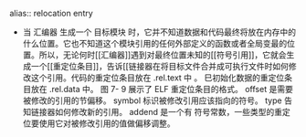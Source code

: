 alias:: relocation entry

- 当 汇编器 生成一个 目标模块 时，它并不知道数据和代码最终将放在内存中的什么位置。它也不知道这个模块引用的任何外部定义的函数或者全局变最的位置。所以，无论何时[[汇编器]]遇到对最终位置未知的[[符号引用]]，它就会生成一个[[重定位条目]]，告诉[[链接器在将目标文件合并成可执行文件时如何修改这个引用。代码的重定位条目放在 .rel.text 中 。
  巳初始化数据的重定位条目放在 .rel.data 中。
  图 7- 9 展示了 ELF 重定位条目的格式。
  offset 是需要被修改的引用的节偏移。
  symbol
  标识被修改引用应该指向的符号。
  type 告知链接器如何修改新的引用。
  addend 是一个有
  符号常数，一些类型的重定位要使用它对被修改引用的值做偏移调整。
